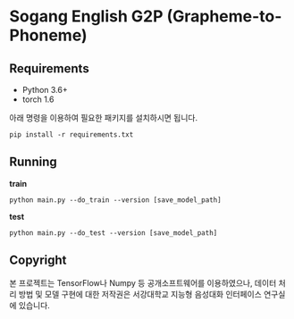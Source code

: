 # Sogang English G2P (Grapheme-to-Phoneme)

## Requirements
* Python 3.6+
* torch 1.6

아래 명령을 이용하여 필요한 패키지를 설치하시면 됩니다.

```
pip install -r requirements.txt
```

## Running

**train**

```
python main.py --do_train --version [save_model_path]
```

**test**

```
python main.py --do_test --version [save_model_path]
```



## Copyright

본 프로젝트는 TensorFlow나 Numpy 등 공개소프트웨어를 이용하였으나, 데이터 처리 방법 및 모델 구현에 대한 저작권은 서강대학교 지능형 음성대화 인터페이스 연구실에 있습니다.

